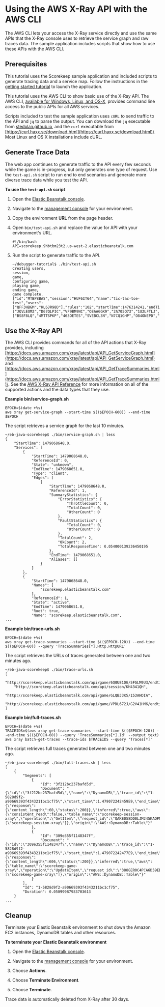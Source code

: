 # Using the AWS X\-Ray API with the AWS CLI<a name="xray-api-tutorial"></a>

The AWS CLI lets your access the X\-Ray service directly and use the same APIs that the X\-Ray console uses to retrieve the service graph and raw traces data\. The sample application includes scripts that show how to use these APIs with the AWS CLI\.

## Prerequisites<a name="xray-api-tutorial-prerequisites"></a>

This tutorial uses the Scorekeep sample application and included scripts to generate tracing data and a service map\. Follow the instructions in the [getting started tutorial](xray-gettingstarted.md) to launch the application\.

This tutorial uses the AWS CLI to show basic use of the X\-Ray API\. The AWS CLI, [available for Windows, Linux, and OS\-X](https://docs.aws.amazon.com/cli/latest/userguide/installing.html), provides command line access to the public APIs for all AWS services\.

Scripts included to test the sample application uses `cURL` to send traffic to the API and `jq` to parse the output\. You can download the `jq` executable from [stedolan\.github\.io](https://stedolan.github.io/jq/), and the `curl` executable from [https://curl.haxx.se/download.html](https://curl.haxx.se/download.html)\. Most Linux and OS X installations include cURL\.

## Generate Trace Data<a name="xray-api-tutorial-generatedata"></a>

The web app continues to generate traffic to the API every few seconds while the game is in\-progress, but only generates one type of request\. Use the `test-api.sh` script to run end to end scenarios and generate more diverse trace data while you test the API\.

**To use the `test-api.sh` script**

1. Open the [Elastic Beanstalk console](https://console.aws.amazon.com/elasticbeanstalk)\.

1. Navigate to the [management console](https://docs.aws.amazon.com/elasticbeanstalk/latest/dg/environments-console.html) for your environment\.

1. Copy the environment **URL** from the page header\.

1. Open `bin/test-api.sh` and replace the value for API with your environment's URL\.

   ```
   #!/bin/bash
   API=scorekeep.9hbtbm23t2.us-west-2.elasticbeanstalk.com
   ```

1. Run the script to generate traffic to the API\.

   ```
   ~/debugger-tutorial$ ./bin/test-api.sh
   Creating users,
   session,
   game,
   configuring game,
   playing game,
   ending game,
   game complete.
   {"id":"MTBP8BAS","session":"HUF6IT64","name":"tic-tac-toe-test","users":["QFF3HBGM","KL6JR98D"],"rules":"102","startTime":1476314241,"endTime":1476314245,"states":["JQVLEOM2","D67QLPIC","VF9BM9NC","OEAA6GK9","2A705O73","1U2LFTLJ","HUKIDD70","BAN1C8FI","G3UDJTUF","AB70HVEV"],"moves":["BS8F8LQ","4MTTSPKP","463OETES","SVEBCL3N","N7CQ1GHP","O84ONEPD","EG4BPROQ","V4BLIDJ3","9RL3NPMV"]}
   ```

## Use the X\-Ray API<a name="xray-api-tutorial-useapi"></a>

The AWS CLI provides commands for all of the API actions that X\-Ray provides, including [https://docs.aws.amazon.com/xray/latest/api/API_GetServiceGraph.html](https://docs.aws.amazon.com/xray/latest/api/API_GetServiceGraph.html) and [https://docs.aws.amazon.com/xray/latest/api/API_GetTraceSummaries.html](https://docs.aws.amazon.com/xray/latest/api/API_GetTraceSummaries.html)\. See the [AWS X\-Ray API Reference](https://docs.aws.amazon.com/xray/latest/api/Welcome.html) for more information on all of the supported actions and the data types that they use\.

**Example bin/service\-graph\.sh**  

```
EPOCH=$(date +%s)
aws xray get-service-graph --start-time $(($EPOCH-600)) --end-time $EPOCH
```
The script retrieves a service graph for the last 10 minutes\.  

```
~/eb-java-scorekeep$ ./bin/service-graph.sh | less
{
    "StartTime": 1479068648.0,
    "Services": [
        {
            "StartTime": 1479068648.0,
            "ReferenceId": 0,
            "State": "unknown",
            "EndTime": 1479068651.0,
            "Type": "client",
            "Edges": [
                {
                    "StartTime": 1479068648.0,
                    "ReferenceId": 1,
                    "SummaryStatistics": {
                        "ErrorStatistics": {
                            "ThrottleCount": 0,
                            "TotalCount": 0,
                            "OtherCount": 0
                        },
                        "FaultStatistics": {
                            "TotalCount": 0,
                            "OtherCount": 0
                        },
                        "TotalCount": 2,
                        "OkCount": 2,
                        "TotalResponseTime": 0.054000139236450195
                    },
                    "EndTime": 1479068651.0,
                    "Aliases": []
                }
            ]
        },
        {
            "StartTime": 1479068648.0,
            "Names": [
                "scorekeep.elasticbeanstalk.com"
            ],
            "ReferenceId": 1,
            "State": "active",
            "EndTime": 1479068651.0,
            "Root": true,
            "Name": "scorekeep.elasticbeanstalk.com",
...
```

**Example bin/trace\-urls\.sh**  

```
EPOCH=$(date +%s)
aws xray get-trace-summaries --start-time $(($EPOCH-120)) --end-time $(($EPOCH-60)) --query 'TraceSummaries[*].Http.HttpURL'
```
The script retrieves the URLs of traces generated between one and two minutes ago\.  

```
~/eb-java-scorekeep$ ./bin/trace-urls.sh
[
    "http://scorekeep.elasticbeanstalk.com/api/game/6Q0UE1DG/5FGLM9U3/endtime/1479069438",
    "http://scorekeep.elasticbeanstalk.com/api/session/KH4341QH",
    "http://scorekeep.elasticbeanstalk.com/api/game/GLQBJ3K5/153AHDIA",
    "http://scorekeep.elasticbeanstalk.com/api/game/VPDL672J/G2V41HM6/endtime/1479069466"
]
```

**Example bin/full\-traces\.sh**  

```
EPOCH=$(date +%s)
TRACEIDS=$(aws xray get-trace-summaries --start-time $(($EPOCH-120)) --end-time $(($EPOCH-60)) --query 'TraceSummaries[*].Id' --output text)
aws xray batch-get-traces --trace-ids $TRACEIDS --query 'Traces[*]'
```
The script retrieves full traces generated between one and two minutes ago\.  

```
~/eb-java-scorekeep$ ./bin/full-traces.sh | less
[
    {
        "Segments": [
            {
                "Id": "3f212bc237bafd5d",
                "Document": "{\"id\":\"3f212bc237bafd5d\",\"name\":\"DynamoDB\",\"trace_id\":\"1-5828d9f2-a90669393f4343211bc1cf75\",\"start_time\":1.479072242459E9,\"end_time\":1.479072242477E9,\"parent_id\":\"72a08dcf87991ca9\",\"http\":{\"response\":{\"content_length\":60,\"status\":200}},\"inferred\":true,\"aws\":{\"consistent_read\":false,\"table_name\":\"scorekeep-session-xray\",\"operation\":\"GetItem\",\"request_id\":\"QAKE0S8DD0LJM245KAOPMA746BVV4KQNSO5AEMVJF66Q9ASUAAJG\",\"resource_names\":[\"scorekeep-session-xray\"]},\"origin\":\"AWS::DynamoDB::Table\"}"
            },
            {
                "Id": "309e355f1148347f",
                "Document": "{\"id\":\"309e355f1148347f\",\"name\":\"DynamoDB\",\"trace_id\":\"1-5828d9f2-a90669393f4343211bc1cf75\",\"start_time\":1.479072242477E9,\"end_time\":1.479072242494E9,\"parent_id\":\"37f14ef837f00022\",\"http\":{\"response\":{\"content_length\":606,\"status\":200}},\"inferred\":true,\"aws\":{\"table_name\":\"scorekeep-game-xray\",\"operation\":\"UpdateItem\",\"request_id\":\"388GEROC4PCA6D59ED3CTI5EEJVV4KQNSO5AEMVJF66Q9ASUAAJG\",\"resource_names\":[\"scorekeep-game-xray\"]},\"origin\":\"AWS::DynamoDB::Table\"}"
            }
        ],
        "Id": "1-5828d9f2-a90669393f4343211bc1cf75",
        "Duration": 0.05099987983703613
    }
...
```

## Cleanup<a name="xray-api-tutorial-cleanup"></a>

Terminate your Elastic Beanstalk environment to shut down the Amazon EC2 instances, DynamoDB tables and other resources\.

**To terminate your Elastic Beanstalk environment**

1. Open the [Elastic Beanstalk console](https://console.aws.amazon.com/elasticbeanstalk)\.

1. Navigate to the [management console](https://docs.aws.amazon.com/elasticbeanstalk/latest/dg/environments-console.html) for your environment\.

1. Choose **Actions**\.

1. Choose **Terminate Environment**\.

1. Choose **Terminate**\.

Trace data is automatically deleted from X\-Ray after 30 days\.